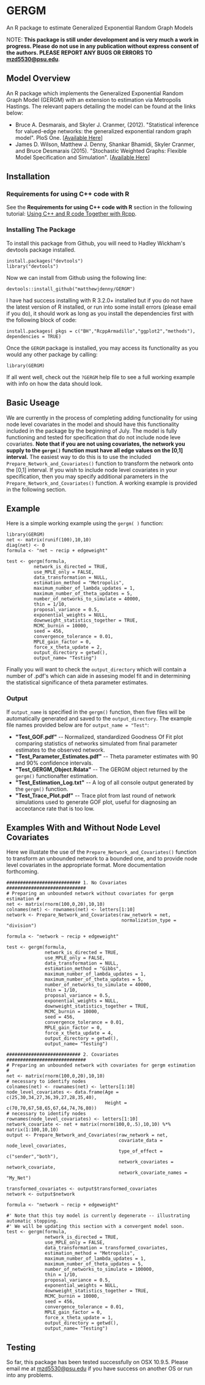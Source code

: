 # GERGM
An R package to estimate Generalized Exponential Random Graph Models

NOTE: **This package is still under development and is very much a work in progress. Please do not use in any publication without express consent of the authors. PLEASE REPORT ANY BUGS OR ERRORS TO <mzd5530@psu.edu>**. 

## Model Overview 

An R package which implements the Generalized Exponential Random Graph Model (GERGM) with an extension to estimation via Metropolis Hastings. The relevant papers detailing the model can be found at the links below:

* Bruce A. Desmarais, and Skyler J. Cranmer,  (2012). "Statistical inference for valued-edge networks: the generalized exponential random graph model". PloS One. [[Available Here](http://dx.plos.org/10.1371/journal.pone.0030136)]
* James D. Wilson, Matthew J. Denny, Shankar Bhamidi, Skyler Cranmer, and Bruce Desmarais (2015). "Stochastic Weighted Graphs: Flexible Model Specification and Simulation". [[Available Here](http://arxiv.org/abs/1505.04015)]

## Installation

### Requirements for using C++ code with R

See the **Requirements for using C++ code with R** section in the following tutorial: [Using C++ and R code Together with Rcpp](http://www.mjdenny.com/Rcpp_Intro.html).

### Installing The Package
  
To install this package from Github, you will need to Hadley Wickham's devtools package installed.

    install.packages("devtools")
    library("devtools")
    
Now we can install from Github using the following line:

    devtools::install_github("matthewjdenny/GERGM")

I have  had success installing with R 3.2.0+ installed but if you do not have the latest version of R installed, or run into some install errors (please email if you do), it should work as long as you install the dependencies first with the following block of code:

    install.packages( pkgs = c("BH","RcppArmadillo","ggplot2","methods"), dependencies = TRUE)

Once the `GERGM` package is installed, you may access its functionality as you would any other package by calling:

    library(GERGM)

If all went well, check out the `?GERGM` help file to see a full working example with info on how the data should look. 

## Basic Useage

We are currently in the process of completing adding functionality for using node level covariates in the model and should have this functionality included in the package by the beginning of July. The model is fully functioning  and tested for specification that do not include node leve covariates. **Note that if you are not using covariates, the network you supply to the `gergm()` function must have all edge values on the [0,1] interval.** The easiest way to do this is to use the included `Prepare_Network_and_Covariates()` function to transform the network onto the [0,1] interval. If you wish to include node level covariates in your specification, then you may specify additional parameters in the `Prepare_Network_and_Covariates()` function. A working example is provided in the following section.

## Example

Here is a simple working example using the `gergm( )` function: 

    library(GERGM)
    net <- matrix(runif(100),10,10)
    diag(net) <- 0
    formula <- "net ~ recip + edgeweight"  
      
    test <- gergm(formula,
              network_is_directed = TRUE,
              use_MPLE_only = FALSE,
              data_transformation = NULL,
              estimation_method = "Metropolis",
              maximum_number_of_lambda_updates = 1,
              maximum_number_of_theta_updates = 5,
              number_of_networks_to_simulate = 40000,
              thin = 1/10,
              proposal_variance = 0.5,
              exponential_weights = NULL,
              downweight_statistics_together = TRUE,
              MCMC_burnin = 10000,
              seed = 456,
              convergence_tolerance = 0.01,
              MPLE_gain_factor = 0,
              force_x_theta_update = 2,
              output_directory = getwd(),
              output_name= "Testing")

Finally you will want to check the `output_directory` which will contain a number of .pdf's which can aide in assesing model fit and in determining the statistical significance of theta parameter estimates. 

### Output

If `output_name` is specified in the `gergm()` function, then five files will be automatically generated and saved to the `output_directory`. The example file names provided below are for `output_name = "Test"`:

* **"Test_GOF.pdf"**  -- Normalized, standardized Goodness Of Fit plot comparing statistics of networks simulated from final parameter estimates to the observed network.
* **"Test_Parameter_Estimates.pdf"** -- Theta parameter estimates with 90 and 90% confidence intervals.
* **"Test_GERGM_Object.Rdata"** -- The GERGM object returned by the `gergm()` functionafter estimation.
* **"Test_Estimation_Log.txt"** -- A log of all console output generated by the `gergm()` function.
* **"Test_Trace_Plot.pdf"** -- Trace plot from last round of network simulations used to generate GOF plot, useful for diagnosing an acceotance rate that is too low.

## Examples With and Without Node Level Covariates

Here we illustate the use of the `Prepare_Network_and_Covariates()` function to transform an unbounded network to a bounded one, and to provide node level covariates in the appropriate format. More documentation forthcoming.

    ########################### 1. No Covariates #############################
    # Preparing an unbounded network without covariates for gergm estimation #
    net <- matrix(rnorm(100,0,20),10,10)
    colnames(net) <- rownames(net) <- letters[1:10]
    network <- Prepare_Network_and_Covariates(raw_network = net,
                                              normalization_type = "division")
                                              
    formula <- "network ~ recip + edgeweight"  
      
    test <- gergm(formula,
                  network_is_directed = TRUE,
                  use_MPLE_only = FALSE,
                  data_transformation = NULL,
                  estimation_method = "Gibbs",
                  maximum_number_of_lambda_updates = 1,
                  maximum_number_of_theta_updates = 5,
                  number_of_networks_to_simulate = 40000,
                  thin = 1/10,
                  proposal_variance = 0.5,
                  exponential_weights = NULL,
                  downweight_statistics_together = TRUE,
                  MCMC_burnin = 10000,
                  seed = 456,
                  convergence_tolerance = 0.01,
                  MPLE_gain_factor = 0,
                  force_x_theta_update = 4,
                  output_directory = getwd(),
                  output_name= "Testing")
      
    ########################### 2. Covariates #############################
    # Preparing an unbounded network with covariates for gergm estimation #
    net <- matrix(rnorm(100,0,20),10,10)
    # necessary to identify nodes
    colnames(net) <- rownames(net) <- letters[1:10]
    node_level_covariates <- data.frame(Age = c(25,30,34,27,36,39,27,28,35,40),
                                        Height = c(70,70,67,58,65,67,64,74,76,80))
    # necessary to identify nodes									
    rownames(node_level_covariates) <- letters[1:10]
    network_covariate <- net + matrix(rnorm(100,0,.5),10,10) %*% matrix(1:100,10,10)
    output <- Prepare_Network_and_Covariates(raw_network = net,
                                             covariate_data = node_level_covariates,
                                             type_of_effect = c("sender","both"),
                                             network_covariates = network_covariate,
                                             network_covariate_names = "My_Net")
      
    transformed_covariates <- output$transformed_covariates
    network <- output$network
      
    formula <- "network ~ recip + edgeweight"
      
    #' Note that this toy model is currently degenerate -- illustrating automatic stopping.
    #' We will be updating this section with a convergent model soon.
    test <- gergm(formula,
                  network_is_directed = TRUE,
                  use_MPLE_only = FALSE,
                  data_transformation = transformed_covariates,
                  estimation_method = "Metropolis",
                  maximum_number_of_lambda_updates = 1,
                  maximum_number_of_theta_updates = 5,
                  number_of_networks_to_simulate = 100000,
                  thin = 1/10,
                  proposal_variance = 0.5,
                  exponential_weights = NULL,
                  downweight_statistics_together = TRUE,
                  MCMC_burnin = 10000,
                  seed = 456,
                  convergence_tolerance = 0.01,
                  MPLE_gain_factor = 0,
                  force_x_theta_update = 1,
                  output_directory = getwd(),
                  output_name= "Testing")

## Testing
            
So far, this package has been tested successfully on OSX 10.9.5. Please email me at <mzd5530@psu.edu> if you have success on another OS or run into any problems.
